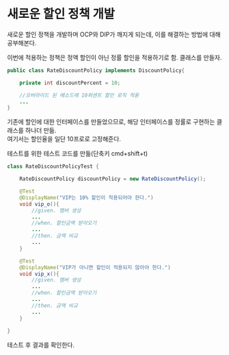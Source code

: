 # 새로운 할인 정책 개발

새로운 할인 정책을 개발하며 OCP와 DIP가 깨지게 되는데, 이를 해결하는 방법에 대해 공부해본다.

이번에 적용하는 정책은 정액 할인이 아닌 정률 할인을 적용하기로 함. 클래스를 만들자.
```java
public class RateDiscountPolicy implements DiscountPolicy{

    private int discountPercent = 10;

    //오버라이드 된 메소드에 10퍼센트 할인 로직 적용
    ...
}

```

기존에 할인에 대한 인터페이스를 만들었으므로, 해당 인터페이스를 정률로 구현하는 클래스를 하나더 만듦.\
여기서는 할인율을 일단 10프로로 고정해준다.

테스트를 위한 테스트 코드를 만듦(단축키 cmd+shift+t)

```java
class RateDiscountPolicyTest {

    RateDiscountPolicy discountPolicy = new RateDiscountPolicy();

    @Test
    @DisplayName("VIP는 10% 할인이 적용되어야 한다.")
    void vip_o(){
        //given. 멤버 생성
        ...
        //when. 할인금액 받아오기
        ...
        //then. 금액 비교
        ...
    }

    @Test
    @DisplayName("VIP가 아니면 할인이 적용되지 않아야 한다.")
    void vip_x(){
        //given. 멤버 생성
        ...
        //when. 할인금액 받아오기
        ...
        //then. 금액 비교
        ...
    }
    
}

```
테스트 후 결과를 확인한다.